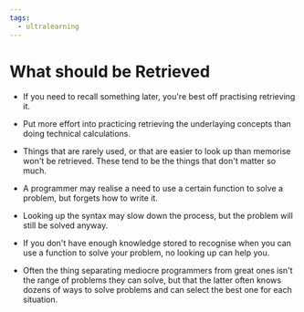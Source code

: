 ```yaml
---
tags:
  - ultralearning
---
```

# What should be Retrieved
* If you need to recall something later, you're best off practising retrieving it.
* Put more effort into practicing retrieving the underlaying concepts than doing technical calculations.
* Things that are rarely used, or that are easier to look up than memorise won't be retrieved. These tend to be the things that don't matter so much.

* A programmer may realise a need to use a certain function to solve a problem, but forgets how to write it.
* Looking up the syntax may slow down the process, but the problem will still be solved anyway.
* If you don't have enough knowledge stored to recognise when you can use a function to solve your problem, no looking up can help you.

* Often the thing separating mediocre programmers from great ones isn't the range of problems they can solve, but that the latter often knows dozens of ways to solve problems and can select the best one for each situation.